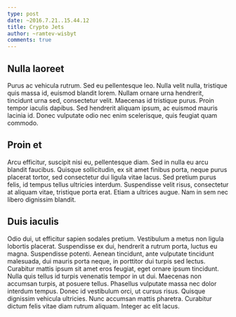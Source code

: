 ```yaml
---
type: post
date: ~2016.7.21..15.44.12
title: Crypto Jets
author: ~ramtev-wisbyt
comments: true
---
```


## Nulla laoreet

Purus ac vehicula rutrum. Sed eu pellentesque leo. Nulla velit nulla,
tristique quis massa id, euismod blandit lorem. Nullam ornare urna
hendrerit, tincidunt urna sed, consectetur velit. Maecenas id
tristique purus. Proin tempor iaculis dapibus. Sed hendrerit aliquam
ipsum, ac euismod mauris lacinia id. Donec vulputate odio nec enim
scelerisque, quis feugiat quam commodo.

## Proin et

Arcu efficitur, suscipit nisi eu, pellentesque diam. Sed in nulla eu
arcu blandit faucibus. Quisque sollicitudin, ex sit amet finibus
porta, neque purus placerat tortor, sed consectetur dui ligula vitae
lacus. Sed pretium purus felis, id tempus tellus ultricies interdum.
Suspendisse velit risus, consectetur at aliquam vitae, tristique porta
erat. Etiam a ultrices augue. Nam in sem nec libero dignissim blandit.

## Duis iaculis

Odio dui, ut efficitur sapien sodales pretium. Vestibulum a metus non
ligula lobortis placerat. Suspendisse ex dui, hendrerit a rutrum
porta, luctus eu magna. Suspendisse potenti. Aenean tincidunt, ante
vulputate tincidunt malesuada, dui mauris porta neque, in porttitor
dui turpis sed lectus. Curabitur mattis ipsum sit amet eros feugiat,
eget ornare ipsum tincidunt. Nulla quis tellus id turpis venenatis
tempor in ut dui. Maecenas non accumsan turpis, at posuere tellus.
Phasellus vulputate massa nec dolor interdum tempus. Donec id
vestibulum orci, ut cursus risus. Quisque dignissim vehicula
ultricies. Nunc accumsan mattis pharetra. Curabitur dictum felis vitae
diam rutrum aliquam. Integer ac elit lacus.
